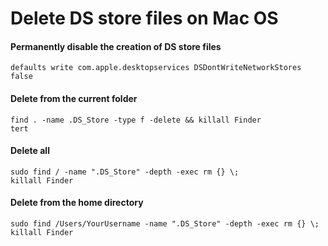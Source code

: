 # Delete DS store files on Mac OS

#### Permanently disable the creation of DS store files

```console
defaults write com.apple.desktopservices DSDontWriteNetworkStores false
```

#### Delete from the current folder

```console
find . -name .DS_Store -type f -delete && killall Finder
tert
```

#### Delete all

```console
sudo find / -name ".DS_Store" -depth -exec rm {} \;
killall Finder
```

#### Delete from the home directory

```console
sudo find /Users/YourUsername -name ".DS_Store" -depth -exec rm {} \;
killall Finder
```
